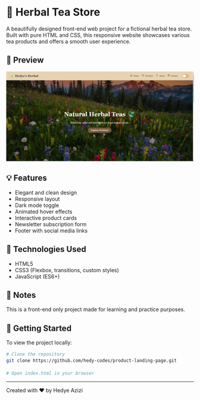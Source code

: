 # 🍵 Herbal Tea Store

A beautifully designed front-end web project for a fictional herbal tea store. Built with pure HTML and CSS, this responsive website showcases various tea products and offers a smooth user experience.

## 📸 Preview

![Screenshot](./images/screenshot.png)

## 💡 Features

- Elegant and clean design
- Responsive layout
- Dark mode toggle
- Animated hover effects
- Interactive product cards
- Newsletter subscription form
- Footer with social media links

## 📁 Technologies Used

- HTML5
- CSS3 (Flexbox, transitions, custom styles)
- JavaScript (ES6+)

## 📌 Notes

This is a front-end only project made for learning and practice purposes.

## 🚀 Getting Started

To view the project locally:

```bash
# Clone the repository
git clone https://github.com/hedy-codes/product-landing-page.git

# Open index.html in your browser
```

---

Created with ❤️ by Hedye Azizi
